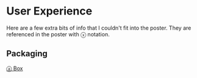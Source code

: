 # User Experience

Here are a few extra bits of info that I couldn't fit into the poster. They are referenced in the poster with ⓧ notation.

## Packaging
[ⓐ Box](box/box.md)
